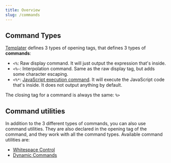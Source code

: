 ```yaml
---
title: Overview
slug: /commands
---
```


## Command Types

[Templater](https://github.com/SilentVoid13/Templater) defines 3 types of opening tags, that defines 3 types of **commands**:

- `<%`:  Raw display command. It will just output the expression that's inside.
- `<%~`: Interpolation command. Same as the raw display tag, but adds some character escaping.
- `<%*`: [JavaScript execution command](./execution-command.md). It will execute the JavaScript code that's inside. It does not output anything by default.

The closing tag for a command is always the same: `%>`

## Command utilities

In addition to the 3 different types of commands, you can also use command utilities. They are also declared in the opening tag of the command, and they work with all the command types. Available command utilities are:

- [Whitespace Control](./whitespace-control.md)
- [Dynamic Commands](./dynamic-command.md)

